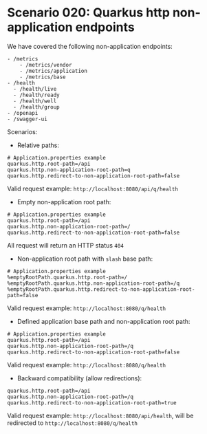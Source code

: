 # Scenario 020: Quarkus http non-application endpoints

We have covered the following non-application endpoints:

```
- /metrics
    - /metrics/vendor
    - /metrics/application
    - /metrics/base
- /health
  - /health/live
  - /health/ready
  - /health/well
  - /health/group
- /openapi
- /swagger-ui
```

Scenarios:
* Relative paths: 

```
# Application.properties example
quarkus.http.root-path=/api
quarkus.http.non-application-root-path=q
quarkus.http.redirect-to-non-application-root-path=false
```

Valid request example: `http://localhost:8080/api/q/health`

* Empty non-application root path:

```
# Application.properties example
quarkus.http.root-path=/api
quarkus.http.non-application-root-path=/
quarkus.http.redirect-to-non-application-root-path=false
```
All request will return an HTTP status `404`

* Non-application root path with `slash` base path:
```
# Application.properties example
%emptyRootPath.quarkus.http.root-path=/
%emptyRootPath.quarkus.http.non-application-root-path=/q
%emptyRootPath.quarkus.http.redirect-to-non-application-root-path=false
```

Valid request example: `http://localhost:8080/q/health`

* Defined application base path and non-application root path:

```
# Application.properties example
quarkus.http.root-path=/api
quarkus.http.non-application-root-path=/q
quarkus.http.redirect-to-non-application-root-path=false
```

Valid request example: `http://localhost:8080/q/health`

* Backward compatibility (allow redirections):

```
quarkus.http.root-path=/api
quarkus.http.non-application-root-path=/q
quarkus.http.redirect-to-non-application-root-path=true
```

Valid request example: `http://localhost:8080/api/health`, will be redirected to `http://localhost:8080/q/health`